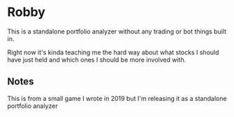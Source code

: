 # Robby

This is a standalone portfolio analyzer without any trading or bot things built in.

Right now it's kinda teaching me the hard way about what stocks I should have just held and which ones I should be more involved with.

## Notes 

This is from a small game I wrote in 2019 but I'm releasing it as a standalone portfolio analyzer
